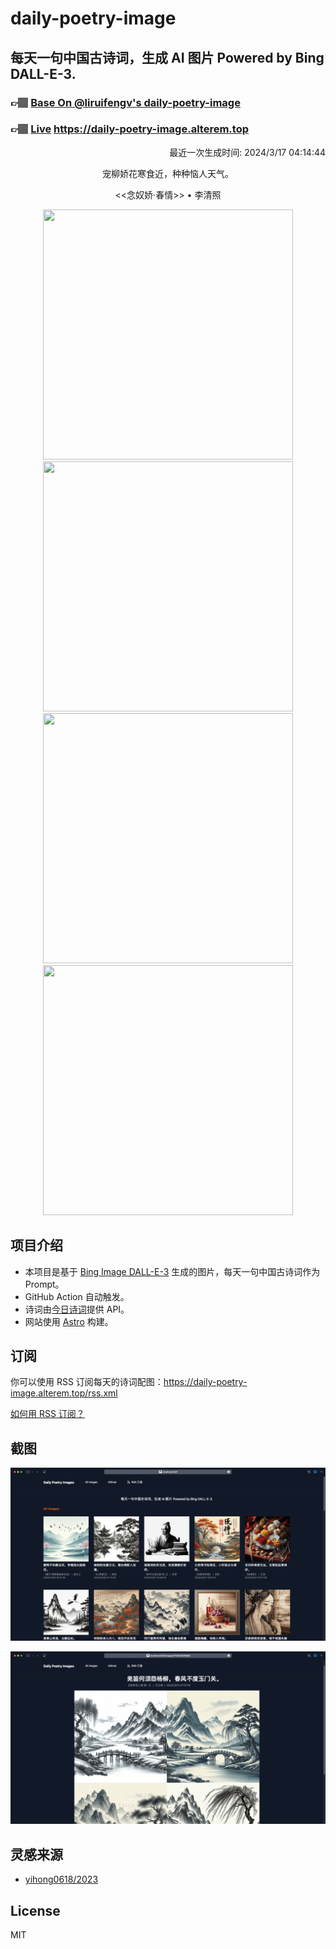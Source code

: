 
# daily-poetry-image

## 每天一句中国古诗词，生成 AI 图片 Powered by Bing DALL-E-3.

### 👉🏽 [Base On @liruifengv's daily-poetry-image](https://github.com/liruifengv/daily-poetry-image)

### 👉🏽 [Live](https://daily-poetry-image.alterem.top/) https://daily-poetry-image.alterem.top

<p align="right">
  最近一次生成时间: 2024/3/17 04:14:44
</p>
<p align="center">
宠柳娇花寒食近，种种恼人天气。
</p>
<p align="center">
<<念奴娇·春情>> • 李清照
</p>
<p align="center">
<img src="https://tse4.mm.bing.net/th/id/OIG4.gPj1.DRjkOxKeECNU64a" height="400" width="400" />
<img src="https://tse2.mm.bing.net/th/id/OIG4.Ajo1SzCZkC9hn0l8bgSh" height="400" width="400" />
<img src="https://tse4.mm.bing.net/th/id/OIG4.JlaxQGTt7G37y5RFi0uI" height="400" width="400" />
<img src="https://tse4.mm.bing.net/th/id/OIG4.BbtHjKusygwrvsYcf6MB" height="400" width="400" />
</p>

## 项目介绍

-   本项目是基于 [Bing Image DALL-E-3](https://www.bing.com/images/create) 生成的图片，每天一句中国古诗词作为 Prompt。
-   GitHub Action 自动触发。
-   诗词由[今日诗词](https://www.jinrishici.com/)提供 API。
-   网站使用 [Astro](https://astro.build) 构建。

## 订阅

你可以使用 RSS 订阅每天的诗词配图：https://daily-poetry-image.alterem.top/rss.xml

[如何用 RSS 订阅？](https://zhuanlan.zhihu.com/p/55026716)

## 截图

![图片列表](./screenshots/Snipaste_2023-12-28_21-00-26.png)

![图片详情](./screenshots/Snipaste_2023-12-28_21-00-53.png)

## 灵感来源

-   [yihong0618/2023](https://github.com/yihong0618/2023)

## License

MIT
